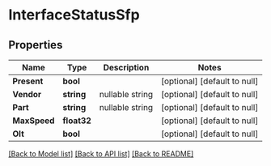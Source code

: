 # InterfaceStatusSfp

## Properties
Name | Type | Description | Notes
------------ | ------------- | ------------- | -------------
**Present** | **bool** |  | [optional] [default to null]
**Vendor** | **string** | nullable string | [optional] [default to null]
**Part** | **string** | nullable string | [optional] [default to null]
**MaxSpeed** | **float32** |  | [optional] [default to null]
**Olt** | **bool** |  | [optional] [default to null]

[[Back to Model list]](../README.md#documentation-for-models) [[Back to API list]](../README.md#documentation-for-api-endpoints) [[Back to README]](../README.md)


